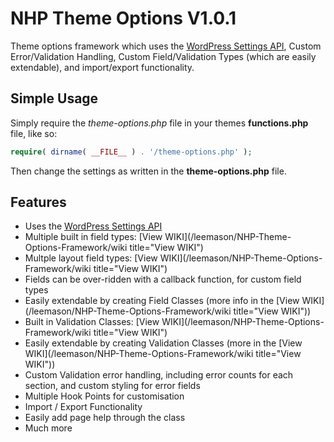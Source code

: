 # NHP Theme Options V1.0.1 #

Theme options framework which uses the  [WordPress Settings API](http://codex.wordpress.org/Settings_API "WordPress Settings API"), Custom Error/Validation Handling, Custom Field/Validation Types (which are easily extendable), and import/export functionality.

## Simple Usage ##


Simply require the *theme-options.php* file in your themes **functions.php** file, like so:

```php
require( dirname( __FILE__ ) . '/theme-options.php' );
```

Then change the settings as written in the **theme-options.php** file.

## Features ##

* Uses the [WordPress Settings API](http://codex.wordpress.org/Settings_API "WordPress Settings API")
* Multiple built in field types: [View WIKI](/leemason/NHP-Theme-Options-Framework/wiki title="View WIKI")
* Multple layout field types: [View WIKI](/leemason/NHP-Theme-Options-Framework/wiki title="View WIKI")
* Fields can be over-ridden with a callback function, for custom field types
* Easily extendable by creating Field Classes (more info in the [View WIKI](/leemason/NHP-Theme-Options-Framework/wiki title="View WIKI"))
* Built in Validation Classes: [View WIKI](/leemason/NHP-Theme-Options-Framework/wiki title="View WIKI")
* Easily extendable by creating Validation Classes (more in the [View WIKI](/leemason/NHP-Theme-Options-Framework/wiki title="View WIKI"))
* Custom Validation error handling, including error counts for each section, and custom styling for error fields
* Multiple Hook Points for customisation
* Import / Export Functionality
* Easily add page help through the class
* Much more